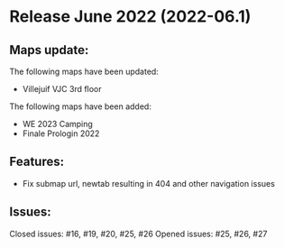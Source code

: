 # Release June 2022 (2022-06.1)

## Maps update:

The following maps have been updated:

- Villejuif VJC 3rd floor

The following maps have been added:

- WE 2023 Camping
- Finale Prologin 2022

## Features:

- Fix submap url, newtab resulting in 404 and other navigation issues

## Issues:

Closed issues: #16, #19, #20, #25, #26
Opened issues: #25, #26, #27
